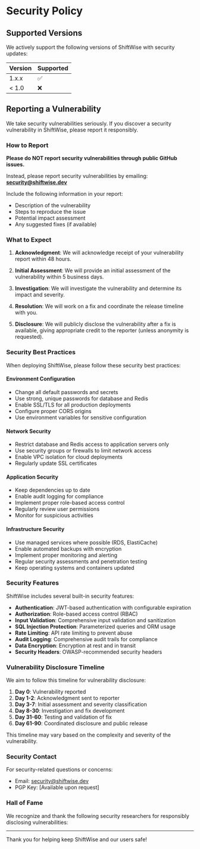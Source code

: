 # Security Policy

## Supported Versions

We actively support the following versions of ShiftWise with security updates:

| Version | Supported          |
| ------- | ------------------ |
| 1.x.x   | :white_check_mark: |
| < 1.0   | :x:                |

## Reporting a Vulnerability

We take security vulnerabilities seriously. If you discover a security vulnerability in ShiftWise, please report it responsibly.

### How to Report

**Please do NOT report security vulnerabilities through public GitHub issues.**

Instead, please report security vulnerabilities by emailing: **security@shiftwise.dev**

Include the following information in your report:
- Description of the vulnerability
- Steps to reproduce the issue
- Potential impact assessment
- Any suggested fixes (if available)

### What to Expect

1. **Acknowledgment**: We will acknowledge receipt of your vulnerability report within 48 hours.

2. **Initial Assessment**: We will provide an initial assessment of the vulnerability within 5 business days.

3. **Investigation**: We will investigate the vulnerability and determine its impact and severity.

4. **Resolution**: We will work on a fix and coordinate the release timeline with you.

5. **Disclosure**: We will publicly disclose the vulnerability after a fix is available, giving appropriate credit to the reporter (unless anonymity is requested).

### Security Best Practices

When deploying ShiftWise, please follow these security best practices:

#### Environment Configuration
- Change all default passwords and secrets
- Use strong, unique passwords for database and Redis
- Enable SSL/TLS for all production deployments
- Configure proper CORS origins
- Use environment variables for sensitive configuration

#### Network Security
- Restrict database and Redis access to application servers only
- Use security groups or firewalls to limit network access
- Enable VPC isolation for cloud deployments
- Regularly update SSL certificates

#### Application Security
- Keep dependencies up to date
- Enable audit logging for compliance
- Implement proper role-based access control
- Regularly review user permissions
- Monitor for suspicious activities

#### Infrastructure Security
- Use managed services where possible (RDS, ElastiCache)
- Enable automated backups with encryption
- Implement proper monitoring and alerting
- Regular security assessments and penetration testing
- Keep operating systems and containers updated

### Security Features

ShiftWise includes several built-in security features:

- **Authentication**: JWT-based authentication with configurable expiration
- **Authorization**: Role-based access control (RBAC)
- **Input Validation**: Comprehensive input validation and sanitization
- **SQL Injection Protection**: Parameterized queries and ORM usage
- **Rate Limiting**: API rate limiting to prevent abuse
- **Audit Logging**: Comprehensive audit trails for compliance
- **Data Encryption**: Encryption at rest and in transit
- **Security Headers**: OWASP-recommended security headers

### Vulnerability Disclosure Timeline

We aim to follow this timeline for vulnerability disclosure:

1. **Day 0**: Vulnerability reported
2. **Day 1-2**: Acknowledgment sent to reporter
3. **Day 3-7**: Initial assessment and severity classification
4. **Day 8-30**: Investigation and fix development
5. **Day 31-60**: Testing and validation of fix
6. **Day 61-90**: Coordinated disclosure and public release

This timeline may vary based on the complexity and severity of the vulnerability.

### Security Contact

For security-related questions or concerns:
- Email: security@shiftwise.dev
- PGP Key: [Available upon request]

### Hall of Fame

We recognize and thank the following security researchers for responsibly disclosing vulnerabilities:

<!-- This section will be updated as vulnerabilities are reported and fixed -->

---

Thank you for helping keep ShiftWise and our users safe!